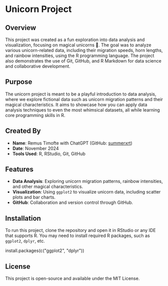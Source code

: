 # Unicorn Project

## Overview

This project was created as a fun exploration into data analysis and visualization, focusing on magical unicorns 🦄. The goal was to analyze various unicorn-related data, including their migration speeds, horn lengths, and rainbow intensities, using the R programming language. The project also demonstrates the use of Git, GitHub, and R Markdown for data science and collaborative development.

## Purpose

The unicorn project is meant to be a playful introduction to data analysis, where we explore fictional data such as unicorn migration patterns and their magical characteristics. It aims to showcase how you can apply data analysis techniques to even the most whimsical datasets, all while learning core programming skills in R.

## Created By

- **Name**: Remus Timofte with ChatGPT (GitHub: [summerxrt](https://github.com/summerxrt))
- **Date**: November 2024
- **Tools Used**: R, RStudio, Git, GitHub

## Features

- **Data Analysis**: Exploring unicorn migration patterns, rainbow intensities, and other magical characteristics.
- **Visualization**: Using `ggplot2` to visualize unicorn data, including scatter plots and bar charts.
- **GitHub**: Collaboration and version control through GitHub.

## Installation

To run this project, clone the repository and open it in RStudio or any IDE that supports R. You may need to install required R packages, such as `ggplot2`, `dplyr`, etc.

install.packages(c("ggplot2", "dplyr"))


## License

This project is open-source and available under the MIT License.

